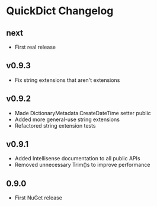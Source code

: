# QuickDict Changelog #

## next ##

* First real release

## v0.9.3 ##

* Fix string extensions that aren't extensions

## v0.9.2 ##

* Made DictionaryMetadata.CreateDateTime setter public
* Added more general-use string extensions
* Refactored string extension tests

## v0.9.1 ##

* Added Intellisense documentation to all public APIs
* Removed unnecessary Trim()s to improve performance

## 0.9.0 ##

* First NuGet release

